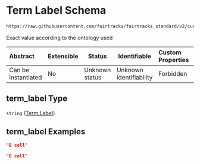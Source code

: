 # Term Label Schema

```txt
https://raw.githubusercontent.com/fairtracks/fairtracks_standard/v2/current/json/schema/fairtracks_sample.schema.json#/properties/sample_type/properties/cell_type/properties/term_label
```

Exact value according to the ontology used


| Abstract            | Extensible | Status         | Identifiable            | Custom Properties | Additional Properties | Access Restrictions | Defined In                                                                                             |
| :------------------ | ---------- | -------------- | ----------------------- | :---------------- | --------------------- | ------------------- | ------------------------------------------------------------------------------------------------------ |
| Can be instantiated | No         | Unknown status | Unknown identifiability | Forbidden         | Allowed               | none                | [fairtracks_sample.schema.json\*](../json/schema/fairtracks_sample.schema.json "open original schema") |

## term_label Type

`string` ([Term Label](fairtracks_sample-properties-sample-type-properties-cell-type-normal-properties-term-label.md))

## term_label Examples

```json
"B cell"
```

```json
"B cell"
```
